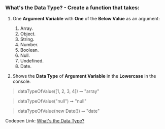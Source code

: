 ### What's the Data Type? - Create a function that takes: 

1. One **Argument Variable** with **One** of the **Below Value** as an argument:
    1. Array.
    1. Object.
    1. String.
    1. Number.
    1. Boolean.
    1. Null.
    1. Undefined.
    1. Date.

1. Shows the **Data Type** of **Argument Variable** in the **Lowercase** in the console.

> dataTypeOfValue([1, 2, 3, 4]) ➞ "array"

> dataTypeOfValue("null") ➞ "null"

> dataTypeOfValue(new Date()) ➞ "date"

Codepen Link: [What's the Data Type?](https://codepen.io/naveencoder/pen/dybYRYZ?editors=0012)